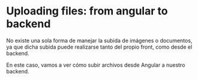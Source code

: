 # Uploading files: from angular to backend

No existe una sola forma de manejar la subida de imágenes o documentos, ya que dicha subida puede realizarse tanto del propio front, como desde el backend. 

En este caso, vamos a ver cómo subir archivos desde Angular a nuestro backend.


